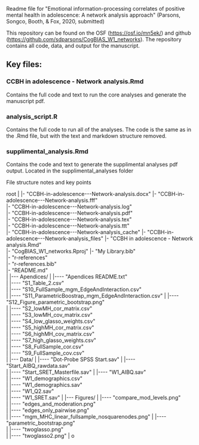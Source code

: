 Readme file for "Emotional information-processing correlates of positive mental health in adolescence: A network analysis approach" (Parsons, Songco, Booth, & Fox, 2020, submitted)

This repository can be found on the OSF (https://osf.io/mn5ek/) and github (https://github.com/sdparsons/CogBIAS_W1_networks). The repository contains all code, data, and output for the manuscript.

## Key files:

### CCBH in adolescence - Network analysis.Rmd

Contains the full code and text to run the core analyses and generate the manuscript pdf.

### analysis_script.R

Contains the full code to run all of the analyses. The code is the same as in the .Rmd file, but with the text and markdown structure removed. 

### supplimental_analysis.Rmd

Contains the code and text to generate the supplimental analyses pdf output. Located in the supplimental_analyses folder 



File structure notes and key points

root
|
|- "CCBH-in-adolescence---Network-analysis.docx" 
|- "CCBH-in-adolescence---Network-analysis.fff"  
|- "CCBH-in-adolescence---Network-analysis.log"  
|- "CCBH-in-adolescence---Network-analysis.pdf"  
|- "CCBH-in-adolescence---Network-analysis.tex"  
|- "CCBH-in-adolescence---Network-analysis.ttt"  
|- "CCBH-in-adolescence---Network-analysis_cache"
|- "CCBH-in-adolescence---Network-analysis_files"
|- "CCBH in adolescence - Network analysis.Rmd"  
|- "CogBIAS_W1_networks.Rproj" 
|- "My Library.bib"                              
|- "r-references"                                
|- "r-references.bib"                            
|- "README.md"  
|
|--- Apendices/
|      |---- "Apendices README.txt"                             
|      |---- "S1_Table_2.csv"                                   
|      |---- "S10_FullSample_mgm_EdgeAndInteraction.csv"        
|      |---- "S11_ParametricBoostrap_mgm_EdgeAndInteraction.csv"
|      |---- "S12_Figure_parametric_bootstrap.png"              
|      |---- "S2_lowMH_cor_matrix.csv"                          
|      |---- "S3_lowMH_cov_matrix.csv"                          
|      |---- "S4_low_glasso_weights.csv"                        
|      |---- "S5_highMH_cor_matrix.csv"                         
|      |---- "S6_highMH_cov_matrix.csv"                         
|      |---- "S7_high_glasso_weights.csv"                       
|      |---- "S8_FullSample_cor.csv"                            
|      |---- "S9_FullSample_cov.csv"  
|
|--- Data/
|      |---- "Dot-Probe SPSS Start.sav" 
|      |---- "Start_AIBQ_rawdata.sav"   
|      |---- "Start_SRET_Masterfile.sav"
|      |---- "W1_AIBQ.sav"              
|      |---- "W1_demographics.csv"      
|      |---- "W1_demographics.sav"      
|      |---- "W1_Q2.sav"                
|      |---- "W1_SRET.sav"
|
|--- Figures/
|      |---- "compare_mod_levels.png"                     
|      |---- "edges_and_moderation.png"                   
|      |---- "edges_only_pairwise.png"                    
|      |---- "mgm_MHC_linear_fullsample_nosquarenodes.png"
|      |---- "parametric_bootstrap.png"                   
|      |---- "twoglasso.png"                              
|      |---- "twoglasso2.png"
|
o


